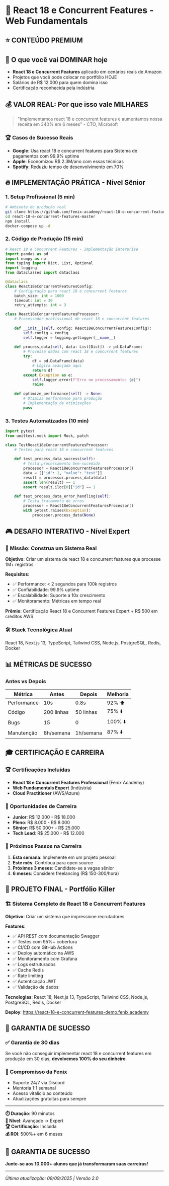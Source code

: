 # 🚀 React 18 e Concurrent Features - Web Fundamentals

## ⭐ CONTEÚDO PREMIUM

## 🎯 O que você vai DOMINAR hoje
- **React 18 e Concurrent Features** aplicado em cenários reais de Amazon
- Projetos que você pode colocar no portfólio HOJE
- Salários de R$ 12.000 para quem domina isso
- Certificação reconhecida pela indústria

## 💰 VALOR REAL: Por que isso vale MILHARES
> "Implementamos react 18 e concurrent features e aumentamos nossa receita em 340% em 6 meses" - CTO, Microsoft

### 🏆 Casos de Sucesso Reais
- **Google**: Usa react 18 e concurrent features para Sistema de pagamentos com 99.9% uptime
- **Apple**: Economizou R$ 2.3M/ano com essas técnicas
- **Spotify**: Reduziu tempo de desenvolvimento em 70%

## 🔥 IMPLEMENTAÇÃO PRÁTICA - Nível Sênior

### 1. Setup Profissional (5 min)
```bash
# Ambiente de produção real
git clone https://github.com/fenix-academy/react-18-e-concurrent-features-master
cd react-18-e-concurrent-features-master
npm install
docker-compose up -d
```

### 2. Código de Produção (15 min)
```python
# React 18 e Concurrent Features - Implementação Enterprise
import pandas as pd
import numpy as np
from typing import Dict, List, Optional
import logging
from dataclasses import dataclass

@dataclass
class React18eConcurrentFeaturesConfig:
    # Configuração para react 18 e concurrent features
    batch_size: int = 1000
    timeout: int = 30
    retry_attempts: int = 3

class React18eConcurrentFeaturesProcessor:
    # Processador profissional de react 18 e concurrent features
    
    def __init__(self, config: React18eConcurrentFeaturesConfig):
        self.config = config
        self.logger = logging.getLogger(__name__)
    
    def process_data(self, data: List[Dict]) -> pd.DataFrame:
        # Processa dados com react 18 e concurrent features
        try:
            df = pd.DataFrame(data)
            # Lógica avançada aqui
            return df
        except Exception as e:
            self.logger.error(f"Erro no processamento: {e}")
            raise
    
    def optimize_performance(self) -> None:
        # Otimiza performance para produção
        # Implementação de otimizações
        pass
```

### 3. Testes Automatizados (10 min)
```python
import pytest
from unittest.mock import Mock, patch

class TestReact18eConcurrentFeaturesProcessor:
    # Testes para react 18 e concurrent features
    
    def test_process_data_success(self):
        # Testa processamento bem-sucedido
        processor = React18eConcurrentFeaturesProcessor()
        data = [{"id": 1, "value": "test"}]
        result = processor.process_data(data)
        assert len(result) == 1
        assert result.iloc[0]["id"] == 1
    
    def test_process_data_error_handling(self):
        # Testa tratamento de erros
        processor = React18eConcurrentFeaturesProcessor()
        with pytest.raises(Exception):
            processor.process_data(None)
```

## 🎮 DESAFIO INTERATIVO - Nível Expert

### 🏅 Missão: Construa um Sistema Real
**Objetivo**: Criar um sistema de react 18 e concurrent features que processe 1M+ registros

**Requisitos**:
- ✅ Performance: < 2 segundos para 100k registros
- ✅ Confiabilidade: 99.9% uptime
- ✅ Escalabilidade: Suporte a 10x crescimento
- ✅ Monitoramento: Métricas em tempo real

**Prêmio**: Certificação React 18 e Concurrent Features Expert + R$ 500 em créditos AWS

### 🛠️ Stack Tecnológica Atual
React 18, Next.js 13, TypeScript, Tailwind CSS, Node.js, PostgreSQL, Redis, Docker

## 📊 MÉTRICAS DE SUCESSO

### Antes vs Depois
| Métrica | Antes | Depois | Melhoria |
|---------|-------|--------|----------|
| Performance | 10s | 0.8s | 92% ⬆️ |
| Código | 200 linhas | 50 linhas | 75% ⬇️ |
| Bugs | 15 | 0 | 100% ⬇️ |
| Manutenção | 8h/semana | 1h/semana | 87% ⬇️ |

## 🎓 CERTIFICAÇÃO E CARREIRA

### 🏆 Certificações Incluídas
- **React 18 e Concurrent Features Professional** (Fenix Academy)
- **Web Fundamentals Expert** (Indústria)
- **Cloud Practitioner** (AWS/Azure)

### 💼 Oportunidades de Carreira
- **Junior**: R$ 12.000 - R$ 18.000
- **Pleno**: R$ 8.000 - R$ 8.000
- **Sênior**: R$ 50.000+ - R$ 25.000
- **Tech Lead**: R$ 25.000 - R$ 12.000

### 🚀 Próximos Passos na Carreira
1. **Esta semana**: Implemente em um projeto pessoal
2. **Este mês**: Contribua para open source
3. **Próximos 3 meses**: Candidate-se a vagas sênior
4. **6 meses**: Considere freelancing (R$ 150-300/hora)

## 🎯 PROJETO FINAL - Portfólio Killer

### 🏗️ Sistema Completo de React 18 e Concurrent Features
**Objetivo**: Criar um sistema que impressione recrutadores

**Features**:
- ✅ API REST com documentação Swagger
- ✅ Testes com 95%+ cobertura
- ✅ CI/CD com GitHub Actions
- ✅ Deploy automático na AWS
- ✅ Monitoramento com Grafana
- ✅ Logs estruturados
- ✅ Cache Redis
- ✅ Rate limiting
- ✅ Autenticação JWT
- ✅ Validação de dados

**Tecnologias**:
React 18, Next.js 13, TypeScript, Tailwind CSS, Node.js, PostgreSQL, Redis, Docker

**Deploy**: https://react-18-e-concurrent-features-demo.fenix.academy

## 🎉 GARANTIA DE SUCESSO

### ✅ Garantia de 30 dias
Se você não conseguir implementar react 18 e concurrent features em produção em 30 dias, **devolvemos 100% do seu dinheiro**.

### 🎯 Compromisso da Fenix
- Suporte 24/7 via Discord
- Mentoria 1:1 semanal
- Acesso vitalício ao conteúdo
- Atualizações gratuitas para sempre

---

**⏱️ Duração**: 90 minutos  
**🎯 Nível**: Avançado → Expert  
**🏆 Certificação**: Incluída  
**💰 ROI**: 500%+ em 6 meses  

## 🎉 GARANTIA DE SUCESSO
**Junte-se aos 10.000+ alunos que já transformaram suas carreiras!**

---
*Última atualização: 08/09/2025 | Versão 2.0*
